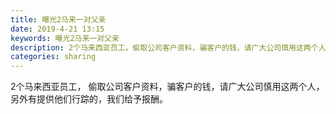```yaml
---
title: 曝光2马来一对父亲
date: 2019-4-21 13:15
keywords: 曝光2马来一对父亲
description: 2个马来西亚员工，偷取公司客户资料，骗客户的钱，请广大公司慎用这两个人，另外有提供他们行踪的，我们给予报酬。
categories: sharing
---
```

<td class="t_f" id="postmessage_3568320">

2个马来西亚员工， 偷取公司客户资料，骗客户的钱，请广大公司慎用这两个人，另外有提供他们行踪的，我们给予报酬。<br/>
</td>
